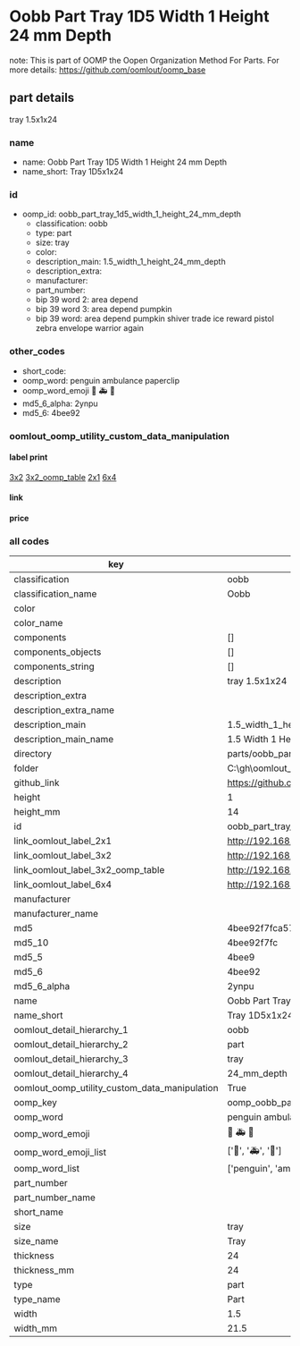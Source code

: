 # Oobb Part Tray 1D5 Width 1 Height 24 mm Depth  

note: This is part of OOMP the Oopen Organization Method For Parts. For more details: https://github.com/oomlout/oomp_base

##  part details
  



tray 1.5x1x24



### name
* name: Oobb Part Tray 1D5 Width 1 Height 24 mm Depth
* name_short: Tray 1D5x1x24 
### id
* oomp_id: oobb_part_tray_1d5_width_1_height_24_mm_depth
  * classification: oobb
  * type: part
  * size: tray
  * color: 
  * description_main: 1.5_width_1_height_24_mm_depth
  * description_extra: 
  * manufacturer: 
  * part_number: 
  * bip 39 word 2: area depend
  * bip 39 word 3: area depend pumpkin
  * bip 39 word: area depend pumpkin shiver trade ice reward pistol zebra envelope warrior again

### other_codes
* short_code: 
* oomp_word: penguin ambulance paperclip
* oomp_word_emoji :penguin: :ambulance: :paperclip:
* md5_6_alpha: 2ynpu
* md5_6: 4bee92






### oomlout_oomp_utility_custom_data_manipulation
#### label print
[3x2](http://192.168.1.245:1112/?label=oomp%202ynpu)
[3x2_oomp_table](http://192.168.1.108:1112/?label=oomp%202ynpu)
[2x1](http://192.168.1.242:1112/?label=oomp%202ynpu)
[6x4](http://192.168.1.55:1112/?label=oomp%202ynpu)    

#### link

                              

#### price







### all codes 
| key | value |  
| --- | --- |  
| classification | oobb |  
| classification_name | Oobb |  
| color |  |  
| color_name |  |  
| components | [] |  
| components_objects | [] |  
| components_string | [] |  
| description | tray 1.5x1x24 |  
| description_extra |  |  
| description_extra_name |  |  
| description_main | 1.5_width_1_height_24_mm_depth |  
| description_main_name | 1.5 Width 1 Height 24 mm Depth |  
| directory | parts/oobb_part_tray_1d5_width_1_height_24_mm_depth |  
| folder | C:\gh\oomlout_oobb_version_4_generated_parts\parts\oobb_part_tray_1d5_width_1_height_24_mm_depth |  
| github_link | https://github.com/oomlout/oomlout_oomp_part_src/tree/main/parts/oobb_part_tray_1d5_width_1_height_24_mm_depth |  
| height | 1 |  
| height_mm | 14 |  
| id | oobb_part_tray_1d5_width_1_height_24_mm_depth |  
| link_oomlout_label_2x1 | http://192.168.1.242:1112/?label=oomp%202ynpu |  
| link_oomlout_label_3x2 | http://192.168.1.245:1112/?label=oomp%202ynpu |  
| link_oomlout_label_3x2_oomp_table | http://192.168.1.108:1112/?label=oomp%202ynpu |  
| link_oomlout_label_6x4 | http://192.168.1.55:1112/?label=oomp%202ynpu |  
| manufacturer |  |  
| manufacturer_name |  |  
| md5 | 4bee92f7fca57715c0f35c635b4eb85a |  
| md5_10 | 4bee92f7fc |  
| md5_5 | 4bee9 |  
| md5_6 | 4bee92 |  
| md5_6_alpha | 2ynpu |  
| name | Oobb Part Tray 1D5 Width 1 Height 24 mm Depth |  
| name_short | Tray 1D5x1x24  |  
| oomlout_detail_hierarchy_1 | oobb |  
| oomlout_detail_hierarchy_2 | part |  
| oomlout_detail_hierarchy_3 | tray |  
| oomlout_detail_hierarchy_4 | 24_mm_depth |  
| oomlout_oomp_utility_custom_data_manipulation | True |  
| oomp_key | oomp_oobb_part_tray_1d5_width_1_height_24_mm_depth |  
| oomp_word | penguin ambulance paperclip |  
| oomp_word_emoji | :penguin: :ambulance: :paperclip: |  
| oomp_word_emoji_list | [':penguin:', ':ambulance:', ':paperclip:'] |  
| oomp_word_list | ['penguin', 'ambulance', 'paperclip'] |  
| part_number |  |  
| part_number_name |  |  
| short_name |  |  
| size | tray |  
| size_name | Tray |  
| thickness | 24 |  
| thickness_mm | 24 |  
| type | part |  
| type_name | Part |  
| width | 1.5 |  
| width_mm | 21.5 |  
